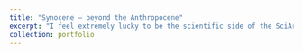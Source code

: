 ```yaml
---
title: "Synocene – beyond the Anthropocene"
excerpt: "I feel extremely lucky to be the scientific side of the SciArt project [SYNOCENE](https://science-art-society.ec.europa.eu/naturarchy-projects#synocene--beyond-the-anthropocene) conceived by outstanding artists [Marina Wainer](https://marinaestelawainer.com/index.php/en/) and [Sam Nester](https://samnester.com/), and also in collaboration with my colleague [Lucía Iglesias](https://science-art-society.ec.europa.eu/researchers-policymakers#luc%C3%ADa-iglesias-blanco) from European Commission's DG ENVIRONMENT."
collection: portfolio
---
```

